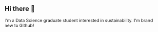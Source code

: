 ## Hi there 👋

I'm a Data Science graduate student interested in sustainability. I'm brand new to Github!

